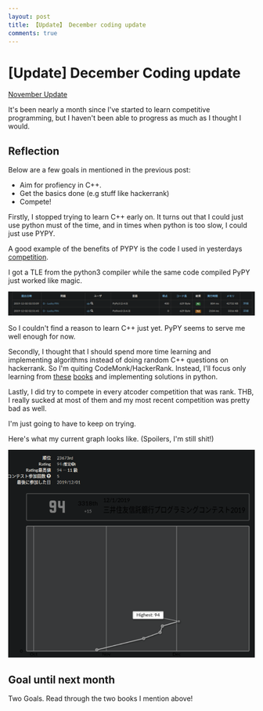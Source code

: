 ```yaml
---
layout: post
title: 【Update】 December coding update
comments: true
---
```


# [Update] December Coding update

[November Update](https://atomscott.github.io/blog/en/2019-11-08-November-Coding-Update/)

It's been nearly a month since I've started to learn competitive programming, but I haven't been able to progress as much as I thought I would.

## Reflection

Below are a few goals in mentioned in the previous post:

- Aim for profiency in C++.
- Get the basics done (e.g stuff like hackerrank)
- Compete!

Firstly, I stopped trying to learn C++ early on. It turns out that I could just use python must of the time, and in times when python is too slow, I could just use PYPY.

A good example of the benefits of PYPY is the code I used in yesterdays [competition](https://atcoder.jp/contests/sumitrust2019/tasks/sumitb2019_d). 

I got a TLE from the python3 compiler while the same code compiled PyPY just worked like magic.

![](assets/img/blog/Screenshot%20from%202019-12-02%2018-02-59.png)

So I couldn't find a reason to learn C++ just yet. PyPY seems to serve me well enough for now.

Secondly, I thought that I should spend more time learning and implementing algorithms instead of doing random C++ questions on hackerrank. So I'm quiting CodeMonk/HackerRank. Instead, I'll focus only learning from [these](https://runestone.academy/runestone/books/published/pythonds/index.html) [books](https://www.amazon.co.jp/dp/B00CY9256C/ref=dp-kindle-redirect?_encoding=UTF8&btkr=1) and implementing solutions in python.

Lastly, I did try to compete in every atcoder competition that was rank. THB, I really sucked at most of them and my most recent competition was pretty bad as well.

I'm just going to have to keep on trying.

Here's what my current graph looks like. (Spoilers, I'm still shit!)

![](assets/img/blog/Screenshot%20from%202019-12-02%2018-10-43.png)

## Goal until next month

Two Goals. Read through the two books I mention above!

